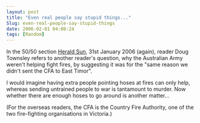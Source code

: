 ```yaml
---
layout: post
title: "Even real people say stupid things..."
Slug: even-real-people-say-stupid-things
date: 2006-02-01 04:08:24
tags: [Random]
---
```

In the 50/50 section [Herald Sun](http://www.heraldsun.com.au/), 31st January 2006 (again), reader Doug Townsley refers to another reader's question, why the Australian Army weren't helping fight fires, by suggesting it was for the "same reason we didn't sent the CFA to East Timor".

I would imagine having extra people pointing hoses at fires can only help, whereas sending untrained people to war is tantamount to murder. Now whether there are enough hoses to go around is another matter...

(For the overseas readers, the CFA is the Country Fire Authority, one of the two fire-fighting organisations in Victoria.)
